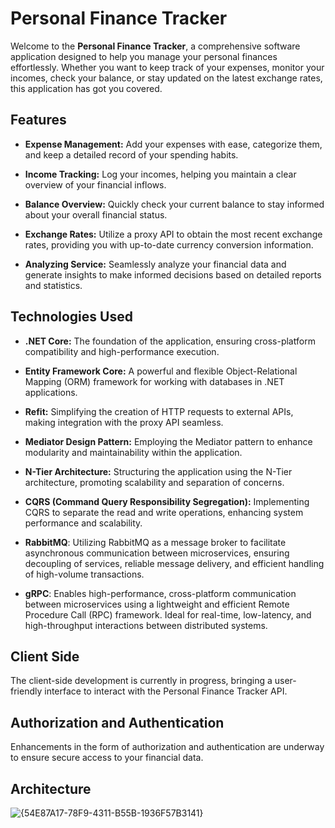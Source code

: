 # Personal Finance Tracker

Welcome to the **Personal Finance Tracker**, a comprehensive software application designed to help you manage your personal finances effortlessly. Whether you want to keep track of your expenses, monitor your incomes, check your balance, or stay updated on the latest exchange rates, this application has got you covered.

## Features
- **Expense Management:** Add your expenses with ease, categorize them, and keep a detailed record of your spending habits.

- **Income Tracking:** Log your incomes, helping you maintain a clear overview of your financial inflows.

- **Balance Overview:** Quickly check your current balance to stay informed about your overall financial status.

- **Exchange Rates:** Utilize a proxy API to obtain the most recent exchange rates, providing you with up-to-date currency conversion information.

- **Analyzing Service:** Seamlessly analyze your financial data and generate insights to make informed decisions based on detailed reports and statistics.

## Technologies Used
- **.NET Core:** The foundation of the application, ensuring cross-platform compatibility and high-performance execution.

- **Entity Framework Core:** A powerful and flexible Object-Relational Mapping (ORM) framework for working with databases in .NET applications.

- **Refit:** Simplifying the creation of HTTP requests to external APIs, making integration with the proxy API seamless.

- **Mediator Design Pattern:** Employing the Mediator pattern to enhance modularity and maintainability within the application.

- **N-Tier Architecture:** Structuring the application using the N-Tier architecture, promoting scalability and separation of concerns.

- **CQRS (Command Query Responsibility Segregation):** Implementing CQRS to separate the read and write operations, enhancing system performance and scalability.
  
- **RabbitMQ**: Utilizing RabbitMQ as a message broker to facilitate asynchronous communication between microservices, ensuring decoupling of services, reliable message delivery, and efficient handling of high-volume transactions.
- **gRPC**: Enables high-performance, cross-platform communication between microservices using a lightweight and efficient Remote Procedure Call (RPC) framework. Ideal for real-time, low-latency, and high-throughput interactions between distributed systems.

## Client Side
The client-side development is currently in progress, bringing a user-friendly interface to interact with the Personal Finance Tracker API.

## Authorization and Authentication
Enhancements in the form of authorization and authentication are underway to ensure secure access to your financial data.

## Architecture
![{54E87A17-78F9-4311-B55B-1936F57B3141}](https://github.com/user-attachments/assets/7686a405-03dc-45b8-8190-6274552fe23d)






